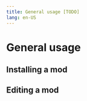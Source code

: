 ```yaml
---
title: General usage [TODO]
lang: en-US
---
```


# General usage

## Installing a mod

## Editing a mod